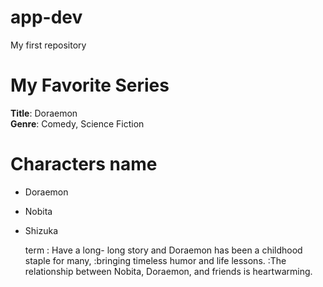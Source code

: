 # app-dev
My first repository
# My Favorite Series 
**Title**: Doraemon   
**Genre**: Comedy, Science Fiction

# Characters name
- Doraemon
- Nobita
- Shizuka

  term
  : Have a long- long story and Doraemon has been a childhood staple for many, 
  :bringing timeless humor and life lessons.
  :The relationship between Nobita, Doraemon, and friends is heartwarming.
